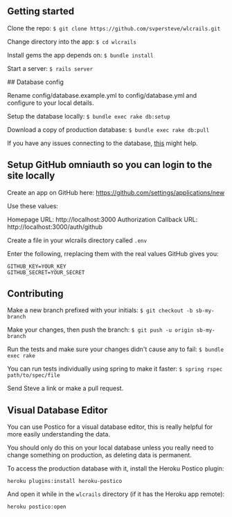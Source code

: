 ## Getting started

Clone the repo:
`$ git clone https://github.com/svpersteve/wlcrails.git`

Change directory into the app:
`$ cd wlcrails`

Install gems the app depends on:
`$ bundle install`

Start a server:
`$ rails server`

## Database config

Rename config/database.example.yml to config/database.yml and configure to your local details.

Setup the database locally:
`$ bundle exec rake db:setup`

Download a copy of production database:
`$ bundle exec rake db:pull`

If you have any issues connecting to the database, [this](http://stackoverflow.com/questions/26447736/unable-to-connect-to-postgresql-database-after-upgrading-to-yosemite-10-10/26458194#26458194) might help.

## Setup GitHub omniauth so you can login to the site locally

Create an app on GitHub here: https://github.com/settings/applications/new

Use these values:

Homepage URL:  http://localhost:3000
Authorization Callback URL:  http://localhost:3000/auth/github

Create a file in your wlcrails directory called `.env`

Enter the following, rreplacing them with the real values GitHub gives you:

```
GITHUB_KEY=YOUR_KEY
GITHUB_SECRET=YOUR_SECRET
```

## Contributing

Make a new branch prefixed with your initials:
`$ git checkout -b sb-my-branch`

Make your changes, then push the branch:
`$ git push -u origin sb-my-branch`

Run the tests and make sure your changes didn't cause any to fail:
`$ bundle exec rake`

You can run tests individually using spring to make it faster:
`$ spring rspec path/to/spec/file`

Send Steve a link or make a pull request.

## Visual Database Editor

You can use Postico for a visual database editor, this is really helpful for more easily understanding the data.

You should only do this on your local database unless you really need to change something on production, as deleting data is permanent.

To access the production database with it, install the Heroku Postico plugin:

`heroku plugins:install heroku-postico`

And open it while in the `wlcrails` directory (if it has the Heroku app remote):

`heroku postico:open`
